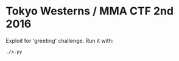 Tokyo Westerns / MMA CTF 2nd 2016
=================================

Exploit for 'greeting' challenge.
Run it with:
```
./x.py
```
